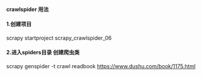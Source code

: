 #### crawlspider 用法
#### 1.创建项目
scrapy startproject scrapy_crawlspider_06
#### 2.进入spiders目录 创建爬虫类
scrapy genspider -t crawl readbook https://www.dushu.com/book/1175.html
